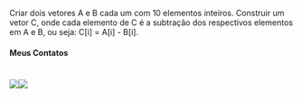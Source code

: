 Criar dois vetores A e B cada um com 10 elementos inteiros. Construir um vetor C, onde cada elemento de C é a subtração dos respectivos elementos em A e B, ou seja: C[i] = A[i] - B[i].
		

#### Meus Contatos
# <a href = "mailto:joaodedeusrsfilho@gmail.com"><img src="https://img.shields.io/badge/-Gmail-%23333?style=for-the-badge&logo=gmail&logoColor=white" target="_blank"></a><a href="https://www.linkedin.com/in/joaodedeusrsfilho" target="_blank"><img src="https://img.shields.io/badge/-LinkedIn-%230077B5?style=for-the-badge&logo=linkedin&logoColor=white" target="_blank"></a> 

